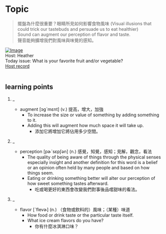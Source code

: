 # Topic

> 擺盤為什麼很重要？眼睛所見如何影響食物風味 (Visual illusions that could trick our tastebuds and persuade us to eat healthier) <br>
> Sound can augment our perception of flavor and taste. <br>
> 聲音能夠擴增我們對風味與味覺的感知。 <br>

[![Image](https://cdn.voicetube.com/assets/thumbnails/BSaa9Vj6Ki8.jpg)](https://www.youtube.com/embed/BSaa9Vj6Ki8?rel=0&showinfo=0&cc_load_policy=0&controls=1&autoplay=1&iv_load_policy=3&playsinline=1&wmode=transparent&start=57&end=62&enablejsapi=1&origin=https://tw.voicetube.com&widgetid=1)<br>
Host: Heather
<br>Today issue: What is your favorite fruit and/or vegetable?
<br>
[Host record](https://cdn.voicetube.com/tmp/everyday_records/heather_vt_39303/3291.mp3)
<br><br>
## learning points
1. _
	* augment [ɔgˋmɛnt] (v.) 提高，增大，加強
		- To increase the size or value of something by adding something to it.
		- Adding this will augment how much space it will take up.
			+ 添加它將增加它將佔用多少空間。

2. _
	* perception [pɚˋsɛpʃən] (n.) 感覺，知覺，感知；見解，觀念，看法
		- The quality of being aware of things through the physical senses especially insight and another definition for this word is a belief or an opinion often held by many people and based on how things seem.
		- Eating or drinking something better will alter our perception of how sweet something tastes afterward.
			+ 吃或喝更好的東西會改變我們對事後品嚐甜味的看法。

3. _
	* flavor [ˋflevɚ] (n.) （食物或飲料的）風味；（某種）味道
		- How food or drink taste or the particular taste itself.
		- What ice cream flavors do you have?
			+ 你有什麼冰淇淋口味？